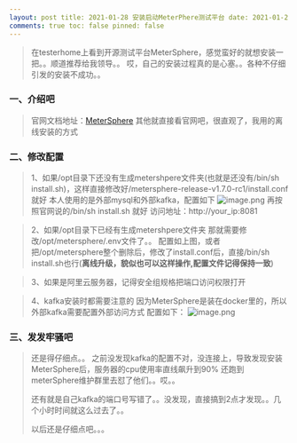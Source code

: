 ```yaml
---
layout: post title: 2021-01-28 安装启动MeterPhere测试平台 date: 2021-01-28 02:40:54 author: 七禾叶 tags: [test]
comments: true toc: false pinned: false
---
```


> 在testerhome上看到开源测试平台MeterSphere，感觉蛮好的就想安装一把。。顺道推荐给我领导。。
> 哎，自己的安装过程真的是心塞。。各种不仔细引发的安装不成功。。

### 一、介绍吧

> 官网文档地址：[MeterSphere](https://metersphere.io/docs/)
> 其他就直接看官网吧，很直观了，我用的离线安装的方式

### 二、修改配置

> 1、如果/opt目录下还没有生成metershpere文件夹(也就是还没有/bin/sh install.sh)，这样直接修改好/metersphere-release-v1.7.0-rc1/install.conf就好
> 本人使用的是外部mysql和外部kafka，配置如下
> ![image.png](https://i.loli.net/2021/01/28/kRemgQ4SD5UVoMb.png)
> 再按照官网说的/bin/sh install.sh 就好
> 访问地址：http://your_ip:8081


> 2、如果/opt目录下已经有生成metershpere文件夹
> 那就需要修改/opt/metersphere/.env文件了。。
> 配置如上图，或者把/opt/metersphere整个删除后，修改了install.conf后，直接/bin/sh install.sh也行(**离线升级，貌似也可以这样操作,配置文件记得保持一致**)

> 3、如果是阿里云服务器，记得安全组规格把端口访问权限打开

> 4、kafka安装时都需要注意的
> 因为MeterSphere是装在docker里的，所以外部kafka需要配置外部访问方式
> 配置如下：
> ![image.png](https://i.loli.net/2021/01/28/YQA72EczSes9Tdi.png)

### 三、发发牢骚吧

> 还是得仔细点。。
> 之前没发现kafka的配置不对，没连接上，导致发现安装MeterSphere后，服务器的cpu使用率直线飙升到90%
> 还跑到meterSphere维护群里去怼了他们。。哎。。
>
> 还有就是自己kafka的端口号写错了。。没发现，直接搞到2点才发现。。几个小时时间就这么过去了。。
>
> 以后还是仔细点吧。。。
